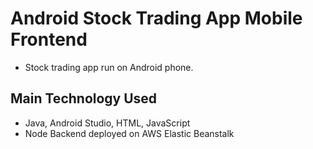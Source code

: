 # Android Stock Trading App Mobile Frontend
* Stock trading app run on Android phone.

## Main Technology Used
* Java, Android Studio, HTML, JavaScript
* Node Backend deployed on AWS Elastic Beanstalk
